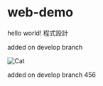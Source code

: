 # web-demo

hello world! 程式設計

added on develop branch

![Cat](https://i.imgur.com/HrciJxY.jpg)

added on develop branch 456